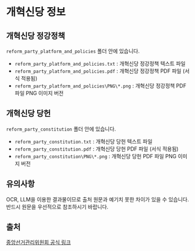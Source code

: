 # 개혁신당 정보

## 개혁신당 정강정책
`reform_party_platform_and_policies` 폴더 안에 있습니다.
- `reform_party_platform_and_policies.txt` : 개혁신당 정강정책 텍스트 파일
- `reform_party_platform_and_policies.pdf` : 개혁신당 정강정책 PDF 파일 (서식 적용됨)
- `reform_party_platform_and_policies\PNG\*.png` : 개혁신당 정강정책 PDF 파일 PNG 이미지 버전

## 개혁신당 당헌
`reform_party_constitution` 폴더 안에 있습니다.
- `reform_party_constitution.txt` : 개혁신당 당헌 텍스트 파일
- `reform_party_constitution.pdf` : 개혁신당 당헌 PDF 파일 (서식 적용됨)
- `reform_party_constitution\PNG\*.png` : 개혁신당 당헌 PDF 파일 PNG 이미지 버전

## 유의사항
OCR, LLM을 이용한 결과물이므로 출처 원문과 예기치 못한 차이가 있을 수 있습니다.
반드시 원문을 우선적으로 참조하시기 바랍니다.

## 출처
[중앙선거관리위원회 공식 링크](https://www.nec.go.kr/site/nec/politicalParty/doctrineConstitutionView.do?searchOption1=1&searchOption2=148&searchOption3=%EA%B0%9C%ED%98%81%EC%8B%A0%EB%8B%B9&searchCondition=1&searchKeyword=&cbIdx=256&bcIdx=197181 "중앙선거관리위원회의 공식 링크입니다.")
